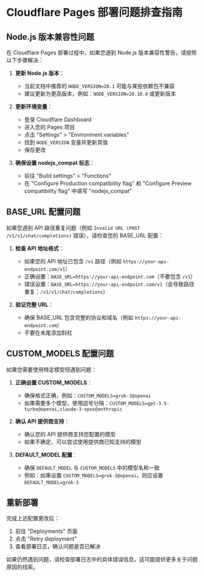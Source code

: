 # Cloudflare Pages 部署问题排查指南

## Node.js 版本兼容性问题

在 Cloudflare Pages 部署过程中，如果您遇到 Node.js 版本兼容性警告，请按照以下步骤解决：

1. **更新 Node.js 版本**：
   - 当前文档中推荐的 `NODE_VERSION=20.1` 可能与某些依赖包不兼容
   - 建议更新为更高版本，例如：`NODE_VERSION=20.10.0` 或更新版本

2. **更新环境变量**：
   - 登录 Cloudflare Dashboard
   - 进入您的 Pages 项目
   - 点击 "Settings" > "Environment variables"
   - 找到 `NODE_VERSION` 变量并更新其值
   - 保存更改

3. **确保设置 nodejs_compat 标志**：
   - 前往 "Build settings" > "Functions"
   - 在 "Configure Production compatibility flag" 和 "Configure Preview compatibility flag" 中填写 "nodejs_compat"

## BASE_URL 配置问题

如果您遇到 API 路径重复问题（例如 `Invalid URL (POST /v1/v1/chat/completions)` 错误），请检查您的 BASE_URL 配置：

1. **检查 API 地址格式**：
   - 如果您的 API 地址已包含 `/v1` 路径（例如 `https://your-api-endpoint.com/v1`）
   - 正确设置：`BASE_URL=https://your-api-endpoint.com`（不要包含 `/v1`）
   - 错误设置：`BASE_URL=https://your-api-endpoint.com/v1`（会导致路径重复：`/v1/v1/chat/completions`）

2. **验证完整 URL**：
   - 确保 BASE_URL 包含完整的协议和域名（例如 `https://your-api-endpoint.com`）
   - 不要在末尾添加斜杠

## CUSTOM_MODELS 配置问题

如果您需要使用特定模型但遇到问题：

1. **正确设置 CUSTOM_MODELS**：
   - 确保格式正确，例如：`CUSTOM_MODELS=grok-3@openai`
   - 如果需要多个模型，使用逗号分隔：`CUSTOM_MODELS=gpt-3.5-turbo@openai,claude-3-opus@anthropic`

2. **确认 API 提供商支持**：
   - 确认您的 API 提供商支持您配置的模型
   - 如果不确定，可以尝试使用提供商已知支持的模型

3. **DEFAULT_MODEL 配置**：
   - 确保 `DEFAULT_MODEL` 与 `CUSTOM_MODELS` 中的模型名称一致
   - 例如：如果设置 `CUSTOM_MODELS=grok-3@openai`，则应设置 `DEFAULT_MODEL=grok-3`

## 重新部署

完成上述配置更改后：

1. 前往 "Deployments" 页面
2. 点击 "Retry deployment"
3. 查看部署日志，确认问题是否已解决

如果仍然遇到问题，请检查部署日志中的具体错误信息，这可能提供更多关于问题原因的线索。